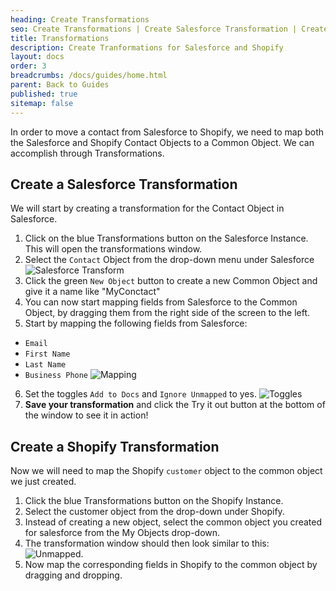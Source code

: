 ```yaml
---
heading: Create Transformations
seo: Create Transformations | Create Salesforce Transformation | Create Shopify Transformation
title: Transformations
description: Create Tranformations for Salesforce and Shopify
layout: docs
order: 3
breadcrumbs: /docs/guides/home.html
parent: Back to Guides
published: true
sitemap: false
---
```


In order to move a contact from Salesforce to Shopify, we need to map both the Salesforce and Shopify Contact Objects to a Common Object. We can accomplish through Transformations.

## Create a Salesforce Transformation
We will start by creating a transformation for the Contact Object in Salesforce.
 
1. Click on the blue Transformations button on the Salesforce Instance. This will open the transformations window.
2. Select the `Contact` Object from the drop-down menu under Salesforce ![Salesforce Transform](https://cl.ly/1M3D1C1q3333/Image%202017-03-09%20at%2011.43.29%20AM.public.png)  
3. Click the green `New Object` button to create a new Common Object and give it a name like "MyConctact"
4. You can now start mapping fields from Salesforce to the Common Object, by dragging them from the right side of the screen to the left. 
5. Start by mapping the following fields from Salesforce:
  - `Email`  
  - `First Name`
  - `Last Name`
  - `Business Phone` ![Mapping](https://cl.ly/271J3r3g1c3p/Image%202017-03-09%20at%201.37.33%20PM.public.png)
6. Set the toggles `Add to Docs` and `Ignore Unmapped` to yes. ![Toggles](https://cl.ly/1r3k3r2M3T0U/Screen%20Shot%202017-03-09%20at%201.43.17%20PM.png)
7. **Save your transformation** and click the Try it out button at the bottom of the window to see it in action!

## Create a Shopify Transformation
Now we will need to map the Shopify `customer` object to the common object we just created.

1. Click the blue Transformations button on the Shopify Instance.
2. Select the customer object from the drop-down under Shopify.
3. Instead of creating a new object, select the common object you created for salesforce from the My Objects drop-down.
4. The transformation window should then look similar to this: ![Unmapped](https://cl.ly/3j3T1V2h1T2h/Image%202017-03-09%20at%201.58.58%20PM.public.png).
5. Now map the corresponding fields in Shopify to the common object by dragging and dropping.


